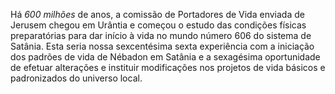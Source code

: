 ﻿Há *600 milhões* de anos, a comissão de Portadores de Vida enviada de Jerusem chegou em Urântia e começou o estudo das condições físicas preparatórias para dar início à vida no mundo número 606 do sistema de Satânia. Esta seria nossa sexcentésima sexta experiência com a iniciação dos padrões de vida de Nébadon em Satânia e a sexagésima oportunidade de efetuar alterações e instituir modificações nos projetos de vida básicos e padronizados do universo local.
